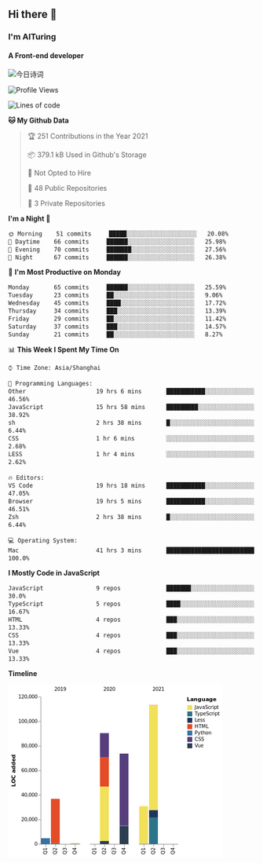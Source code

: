 ## Hi there 👋
### I'm AITuring
#### A Front-end developer

<!-- <img src="./dhx.gif" width="400px"/> -->
<img alt="今日诗词" src="https://v2.jinrishici.com/one.svg" style="max-width:100%; display: block; margin: 0 auto;">


<!--START_SECTION:waka-->
![Profile Views](http://img.shields.io/badge/Profile%20Views-4-blue)

![Lines of code](https://img.shields.io/badge/From%20Hello%20World%20I%27ve%20Written-350033%20lines%20of%20code-blue)

**🐱 My Github Data** 

> 🏆 251 Contributions in the Year 2021
 > 
> 📦 379.1 kB Used in Github's Storage 
 > 
> 🚫 Not Opted to Hire
 > 
> 📜 48 Public Repositories 
 > 
> 🔑 3 Private Repositories  
 > 
**I'm a Night 🦉** 

```text
🌞 Morning    51 commits     █████░░░░░░░░░░░░░░░░░░░░   20.08% 
🌆 Daytime    66 commits     ██████░░░░░░░░░░░░░░░░░░░   25.98% 
🌃 Evening    70 commits     ███████░░░░░░░░░░░░░░░░░░   27.56% 
🌙 Night      67 commits     ██████░░░░░░░░░░░░░░░░░░░   26.38%

```
📅 **I'm Most Productive on Monday** 

```text
Monday       65 commits     ██████░░░░░░░░░░░░░░░░░░░   25.59% 
Tuesday      23 commits     ██░░░░░░░░░░░░░░░░░░░░░░░   9.06% 
Wednesday    45 commits     ████░░░░░░░░░░░░░░░░░░░░░   17.72% 
Thursday     34 commits     ███░░░░░░░░░░░░░░░░░░░░░░   13.39% 
Friday       29 commits     ██░░░░░░░░░░░░░░░░░░░░░░░   11.42% 
Saturday     37 commits     ███░░░░░░░░░░░░░░░░░░░░░░   14.57% 
Sunday       21 commits     ██░░░░░░░░░░░░░░░░░░░░░░░   8.27%

```


📊 **This Week I Spent My Time On** 

```text
⌚︎ Time Zone: Asia/Shanghai

💬 Programming Languages: 
Other                    19 hrs 6 mins       ███████████░░░░░░░░░░░░░░   46.56% 
JavaScript               15 hrs 58 mins      █████████░░░░░░░░░░░░░░░░   38.92% 
sh                       2 hrs 38 mins       █░░░░░░░░░░░░░░░░░░░░░░░░   6.44% 
CSS                      1 hr 6 mins         ░░░░░░░░░░░░░░░░░░░░░░░░░   2.68% 
LESS                     1 hr 4 mins         ░░░░░░░░░░░░░░░░░░░░░░░░░   2.62%

🔥 Editors: 
VS Code                  19 hrs 18 mins      ███████████░░░░░░░░░░░░░░   47.05% 
Browser                  19 hrs 5 mins       ███████████░░░░░░░░░░░░░░   46.51% 
Zsh                      2 hrs 38 mins       █░░░░░░░░░░░░░░░░░░░░░░░░   6.44%

💻 Operating System: 
Mac                      41 hrs 3 mins       █████████████████████████   100.0%

```

**I Mostly Code in JavaScript** 

```text
JavaScript               9 repos             ███████░░░░░░░░░░░░░░░░░░   30.0% 
TypeScript               5 repos             ████░░░░░░░░░░░░░░░░░░░░░   16.67% 
HTML                     4 repos             ███░░░░░░░░░░░░░░░░░░░░░░   13.33% 
CSS                      4 repos             ███░░░░░░░░░░░░░░░░░░░░░░   13.33% 
Vue                      4 repos             ███░░░░░░░░░░░░░░░░░░░░░░   13.33%

```


**Timeline**

![Chart not found](https://raw.githubusercontent.com/AITuring/AITuring/main/charts/bar_graph.png) 


<!--END_SECTION:waka-->


